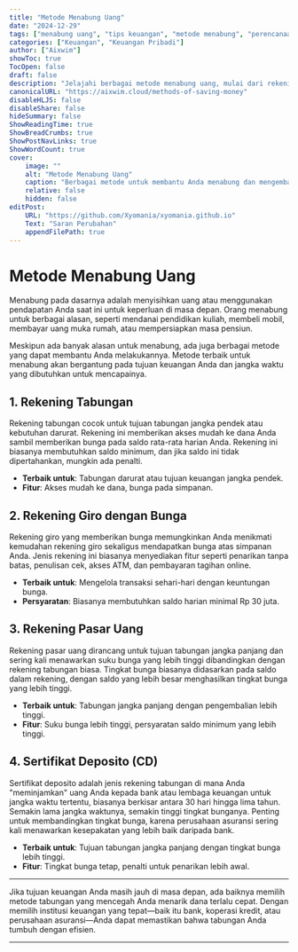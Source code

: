 ```yaml
---
title: "Metode Menabung Uang"
date: "2024-12-29"
tags: ["menabung uang", "tips keuangan", "metode menabung", "perencanaan keuangan"]
categories: ["Keuangan", "Keuangan Pribadi"]
author: ["Aixwim"]
showToc: true
TocOpen: false
draft: false
description: "Jelajahi berbagai metode menabung uang, mulai dari rekening tabungan hingga sertifikat deposito (CD), dan temukan metode yang sesuai dengan tujuan keuangan Anda."
canonicalURL: "https://aixwim.cloud/methods-of-saving-money"
disableHLJS: false
disableShare: false
hideSummary: false
ShowReadingTime: true
ShowBreadCrumbs: true
ShowPostNavLinks: true
ShowWordCount: true
cover:
    image: ""
    alt: "Metode Menabung Uang"
    caption: "Berbagai metode untuk membantu Anda menabung dan mengembangkan kekayaan."
    relative: false
    hidden: false
editPost:
    URL: "https://github.com/Xyomania/xyomania.github.io"
    Text: "Saran Perubahan"
    appendFilePath: true
---
```


# Metode Menabung Uang

Menabung pada dasarnya adalah menyisihkan uang atau menggunakan pendapatan Anda saat ini untuk keperluan di masa depan. Orang menabung untuk berbagai alasan, seperti mendanai pendidikan kuliah, membeli mobil, membayar uang muka rumah, atau mempersiapkan masa pensiun.

Meskipun ada banyak alasan untuk menabung, ada juga berbagai metode yang dapat membantu Anda melakukannya. Metode terbaik untuk menabung akan bergantung pada tujuan keuangan Anda dan jangka waktu yang dibutuhkan untuk mencapainya.

## 1. **Rekening Tabungan**

Rekening tabungan cocok untuk tujuan tabungan jangka pendek atau kebutuhan darurat. Rekening ini memberikan akses mudah ke dana Anda sambil memberikan bunga pada saldo rata-rata harian Anda. Rekening ini biasanya membutuhkan saldo minimum, dan jika saldo ini tidak dipertahankan, mungkin ada penalti.

- **Terbaik untuk**: Tabungan darurat atau tujuan keuangan jangka pendek.
- **Fitur**: Akses mudah ke dana, bunga pada simpanan.

## 2. **Rekening Giro dengan Bunga**

Rekening giro yang memberikan bunga memungkinkan Anda menikmati kemudahan rekening giro sekaligus mendapatkan bunga atas simpanan Anda. Jenis rekening ini biasanya menyediakan fitur seperti penarikan tanpa batas, penulisan cek, akses ATM, dan pembayaran tagihan online.

- **Terbaik untuk**: Mengelola transaksi sehari-hari dengan keuntungan bunga.
- **Persyaratan**: Biasanya membutuhkan saldo harian minimal Rp 30 juta.

## 3. **Rekening Pasar Uang**

Rekening pasar uang dirancang untuk tujuan tabungan jangka panjang dan sering kali menawarkan suku bunga yang lebih tinggi dibandingkan dengan rekening tabungan biasa. Tingkat bunga biasanya didasarkan pada saldo dalam rekening, dengan saldo yang lebih besar menghasilkan tingkat bunga yang lebih tinggi.

- **Terbaik untuk**: Tabungan jangka panjang dengan pengembalian lebih tinggi.
- **Fitur**: Suku bunga lebih tinggi, persyaratan saldo minimum yang lebih tinggi.

## 4. **Sertifikat Deposito (CD)**

Sertifikat deposito adalah jenis rekening tabungan di mana Anda "meminjamkan" uang Anda kepada bank atau lembaga keuangan untuk jangka waktu tertentu, biasanya berkisar antara 30 hari hingga lima tahun. Semakin lama jangka waktunya, semakin tinggi tingkat bunganya. Penting untuk membandingkan tingkat bunga, karena perusahaan asuransi sering kali menawarkan kesepakatan yang lebih baik daripada bank.

- **Terbaik untuk**: Tujuan tabungan jangka panjang dengan tingkat bunga lebih tinggi.
- **Fitur**: Tingkat bunga tetap, penalti untuk penarikan lebih awal.

---

Jika tujuan keuangan Anda masih jauh di masa depan, ada baiknya memilih metode tabungan yang mencegah Anda menarik dana terlalu cepat. Dengan memilih institusi keuangan yang tepat—baik itu bank, koperasi kredit, atau perusahaan asuransi—Anda dapat memastikan bahwa tabungan Anda tumbuh dengan efisien.

---
